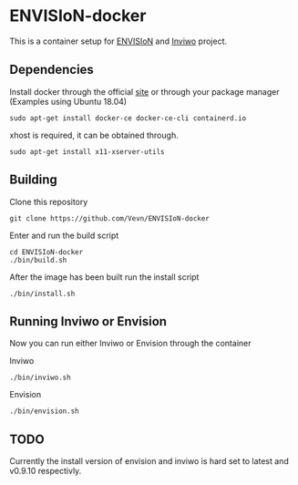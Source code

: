 # ENVISIoN-docker
This is a container setup for [ENVISIoN](https://github.com/rartino/ENVISIoN) and [Inviwo](https://github.com/inviwo/inviwo) project.

## Dependencies
Install docker through the official [site](https://docs.docker.com/install/) or through your package manager (Examples using Ubuntu 18.04)

    sudo apt-get install docker-ce docker-ce-cli containerd.io

xhost is required, it can be obtained through.

    sudo apt-get install x11-xserver-utils

## Building
Clone this repository

    git clone https://github.com/Vevn/ENVISIoN-docker

Enter and run the build script

    cd ENVISIoN-docker
    ./bin/build.sh

After the image has been built run the install script

    ./bin/install.sh

## Running Inviwo or Envision
Now you can run either Inviwo or Envision through the container

Inviwo

    ./bin/inviwo.sh

Envision

    ./bin/envision.sh

## TODO
Currently the install version of envision and inviwo is hard set to latest and v0.9.10 respectivly.
